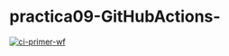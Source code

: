 # practica09-GitHubActions-
[![ci-primer-wf](https://github.com/USERNAME/practica09-GitHubActions/actions/workflows/ci-primer-wf.yml/badge.svg)](https://github.com/alrevus00/practica09-GitHubActions/actions/workflows/ci-primer-wf.yml)
